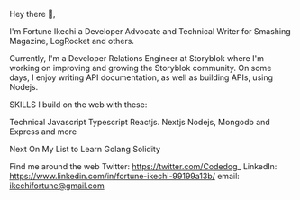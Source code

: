 Hey there 👋,

I'm Fortune Ikechi a Developer Advocate and Technical Writer for Smashing Magazine, LogRocket and others.

Currently, I'm a Developer Relations Engineer at Storyblok where I'm working on improving and growing the Storyblok community. On some days, I enjoy writing API documentation, as well as building APIs, using Nodejs.

SKILLS
I build on the web with these:

Technical
Javascript
Typescript
Reactjs. Nextjs
Nodejs, Mongodb and Express and more

Next On My List to Learn
Golang
Solidity

Find me around the web
Twitter: https://twitter.com/Codedog_
LinkedIn: https://www.linkedin.com/in/fortune-ikechi-99199a13b/
email: ikechifortune@gmail.com
